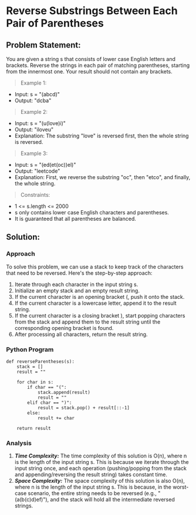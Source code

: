 # Reverse Substrings Between Each Pair of Parentheses
## Problem Statement:
You are given a string s that consists of lower case English letters and brackets.
Reverse the strings in each pair of matching parentheses, starting from the innermost one.
Your result should not contain any brackets.

> Example 1:
+ Input: s = "(abcd)"
+ Output: "dcba"

> Example 2:
+ Input: s = "(u(love)i)"
+ Output: "iloveu"
+ Explanation: The substring "love" is reversed first, then the whole string is reversed.
  
> Example 3:
+ Input: s = "(ed(et(oc))el)"
+ Output: "leetcode"
+ Explanation: First, we reverse the substring "oc", then "etco", and finally, the whole string.

> Constraints:
+ 1 <= s.length <= 2000
+ s only contains lower case English characters and parentheses.
+ It is guaranteed that all parentheses are balanced.

## Solution:
### Approach
To solve this problem, we can use a stack to keep track of the characters that need to be reversed. Here's the step-by-step approach:
1. Iterate through each character in the input string s.
2. Initialize an empty stack and an empty result string.
3. If the current character is an opening bracket (, push it onto the stack.
4. If the current character is a lowercase letter, append it to the result string.
5. If the current character is a closing bracket ), start popping characters from the stack and append them to the result string until the corresponding opening bracket is found.
6. After processing all characters, return the result string.

### Python Program

```
def reverseParentheses(s):
    stack = []
    result = ""
   
    for char in s:
        if char == "(":
            stack.append(result)
            result = ""
        elif char == ")":
            result = stack.pop() + result[::-1]
        else:
            result += char
    
    return result
```
### Analysis
1. ***Time Complexity:***
The time complexity of this solution is O(n), where n is the length of the input string s. This is because we iterate through the input string once, and each operation (pushing/popping from the stack and appending/reversing the result string) takes constant time.
2. ***Space Complexity:***
The space complexity of this solution is also O(n), where n is the length of the input string s. This is because, in the worst-case scenario, the entire string needs to be reversed (e.g., "(a(b(c)d)ef)"), and the stack will hold all the intermediate reversed strings.
 

